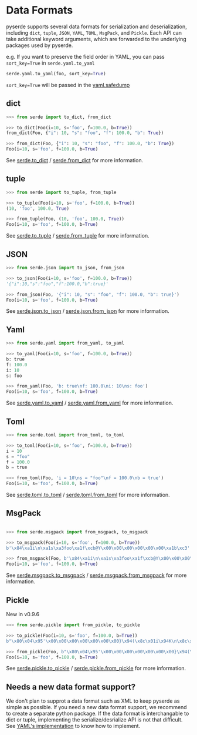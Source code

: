 # Data Formats

pyserde supports several data formats for serialization and deserialization, including `dict`, `tuple`, `JSON`, `YAML`, `TOML`, `MsgPack`, and `Pickle`. Each API can take additional keyword arguments, which are forwarded to the underlying packages used by pyserde.

e.g. If you want to preserve the field order in YAML, you can pass `sort_key=True` in `serde.yaml.to_yaml`

```python
serde.yaml.to_yaml(foo, sort_key=True)
```

`sort_key=True` will be passed in the [yaml.safedump](https://github.com/yukinarit/pyserde/blob/a9f44d52d109144a4c3bb93965f831e91d13960b/serde/yaml.py#L18)

## dict

```python
>>> from serde import to_dict, from_dict

>>> to_dict(Foo(i=10, s='foo', f=100.0, b=True))
from_dict(Foo, {"i": 10, "s": "foo", "f": 100.0, "b": True})

>>> from_dict(Foo, {"i": 10, "s": "foo", "f": 100.0, "b": True})
Foo(i=10, s='foo', f=100.0, b=True)
```

See [serde.to_dict](https://yukinarit.github.io/pyserde/api/serde/se.html#to_dict) / [serde.from_dict](https://yukinarit.github.io/pyserde/api/serde/de.html#from_dict) for more information.

## tuple

```python
>>> from serde import to_tuple, from_tuple

>>> to_tuple(Foo(i=10, s='foo', f=100.0, b=True))
(10, 'foo', 100.0, True)

>>> from_tuple(Foo, (10, 'foo', 100.0, True))
Foo(i=10, s='foo', f=100.0, b=True)
```

See [serde.to_tuple](https://yukinarit.github.io/pyserde/api/serde/se.html#to_tuple) / [serde.from_tuple](https://yukinarit.github.io/pyserde/api/serde/de.html#from_tuple) for more information.

## JSON

```python
>>> from serde.json import to_json, from_json

>>> to_json(Foo(i=10, s='foo', f=100.0, b=True))
'{"i":10,"s":"foo","f":100.0,"b":true}'

>>> from_json(Foo, '{"i": 10, "s": "foo", "f": 100.0, "b": true}')
Foo(i=10, s='foo', f=100.0, b=True)
```

See [serde.json.to_json](https://yukinarit.github.io/pyserde/api/serde/json.html#to_json) / [serde.json.from_json](https://yukinarit.github.io/pyserde/api/serde/json.html#from_json) for more information.

## Yaml

```python
>>> from serde.yaml import from_yaml, to_yaml

>>> to_yaml(Foo(i=10, s='foo', f=100.0, b=True))
b: true
f: 100.0
i: 10
s: foo

>>> from_yaml(Foo, 'b: true\nf: 100.0\ni: 10\ns: foo')
Foo(i=10, s='foo', f=100.0, b=True)
```

See [serde.yaml.to_yaml](https://yukinarit.github.io/pyserde/api/serde/yaml.html#to_yaml) / [serde.yaml.from_yaml](https://yukinarit.github.io/pyserde/api/serde/yaml.html#from_yaml) for more information.

## Toml

```python
>>> from serde.toml import from_toml, to_toml

>>> to_toml(Foo(i=10, s='foo', f=100.0, b=True))
i = 10
s = "foo"
f = 100.0
b = true

>>> from_toml(Foo, 'i = 10\ns = "foo"\nf = 100.0\nb = true')
Foo(i=10, s='foo', f=100.0, b=True)
```

See [serde.toml.to_toml](https://yukinarit.github.io/pyserde/api/serde/toml.html#to_toml) / [serde.toml.from_toml](https://yukinarit.github.io/pyserde/api/serde/toml.html#from_toml) for more information.

## MsgPack

```python

>>> from serde.msgpack import from_msgpack, to_msgpack

>>> to_msgpack(Foo(i=10, s='foo', f=100.0, b=True))
b'\x84\xa1i\n\xa1s\xa3foo\xa1f\xcb@Y\x00\x00\x00\x00\x00\x00\xa1b\xc3'

>>> from_msgpack(Foo, b'\x84\xa1i\n\xa1s\xa3foo\xa1f\xcb@Y\x00\x00\x00\x00\x00\x00\xa1b\xc3')
Foo(i=10, s='foo', f=100.0, b=True)
```

See [serde.msgpack.to_msgpack](https://yukinarit.github.io/pyserde/api/serde/msgpack.html#to_msgpack) / [serde.msgpack.from_msgpack](https://yukinarit.github.io/pyserde/api/serde/msgpack.html#from_msgpack) for more information.

## Pickle

New in v0.9.6

```python
>>> from serde.pickle import from_pickle, to_pickle

>>> to_pickle(Foo(i=10, s='foo', f=100.0, b=True))
b"\x80\x04\x95'\x00\x00\x00\x00\x00\x00\x00}\x94(\x8c\x01i\x94K\n\x8c\x01s\x94\x8c\x03foo\x94\x8c\x01f\x94G@Y\x00\x00\x00\x00\x00\x00\x8c\x01b\x94\x88u."

>>> from_pickle(Foo, b"\x80\x04\x95'\x00\x00\x00\x00\x00\x00\x00}\x94(\x8c\x01i\x94K\n\x8c\x01s\x94\x8c\x03foo\x94\x8c\x01f\x94G@Y\x00\x00\x00\x00\x00\x00\x8c\x01b\x94\x88u.")
Foo(i=10, s='foo', f=100.0, b=True)
```

See [serde.pickle.to_pickle](https://yukinarit.github.io/pyserde/api/serde/pickle.html#to_pickle) / [serde.pickle.from_pickle](https://yukinarit.github.io/pyserde/api/serde/pickle.html#from_pickle) for more information.

## Needs a new data format support?

We don't plan to supprot a data format such as XML to keep pyserde as simple as possible. If you need a new data format support, we recommend to create a separate python package. If the data format is interchangable to dict or tuple, implementing the serialize/desrialize API is not that difficult. See [YAML's implementation](https://github.com/yukinarit/pyserde/blob/main/serde/yaml.py) to know how to implement.
